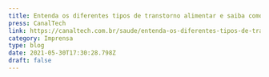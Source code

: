 ```yaml
---
title: Entenda os diferentes tipos de transtorno alimentar e saiba como combatê-los
press: CanalTech
link: https://canaltech.com.br/saude/entenda-os-diferentes-tipos-de-transtorno-alimentar-e-como-combate-los-183893/
category: Imprensa
type: blog
date: 2021-05-30T17:30:28.798Z
draft: false
---
```


